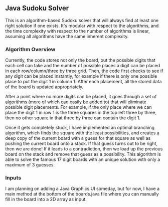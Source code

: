 ## Java Sudoku Solver

This is an algorithm-based Sudoku solver that will always find at least one right solution if one exists. It's modular with respect to the algorithms, and the time complexity with respect to the number of algorithms is linear, assuming all algorithms have the same inherent complexity. 

### Algorithm Overview
Currently, the code stores not only the board, but the possible digits that each cell can take and the number of possible places a digit can be placed in each row/column/three by three grid. Then, the code first checks to see if any digit can be placed instantly, for example if there is only one possible place to put the digit 1 in column 1. After each placement, all the stored data of the board is updated appropriately. 

After a point where no more digits can be placed, it goes through a set of algorithms (more of which can easily be added to) that will eliminate possible digit placements. For example, if the only place where we can place the digit 1 in row 1 is the three squares in the top left three by three, then no other square in that three by three can contain the digit 1. 

Once it gets completely stuck, I have implemented an optimal branching algorithm, which finds the square with the least possibilities, and creates a deep copy of the current board with a guess for that square as well as pushing the current board onto a stack. If that guess turns out to be right, then we are done! If it leads to a contradiction, then we load up the previous board on the stack and remove that guess as a possibility. This algorithm is able to solve the famous 17 digit boards with an unique solution with only a maximum of 3 guesses. 

### Inputs
I am planning on adding a Java Graphics UI someday, but for now, I have a main method at the bottom of the boards.java file where you can manually fill in the board into a 2D array as input.  
